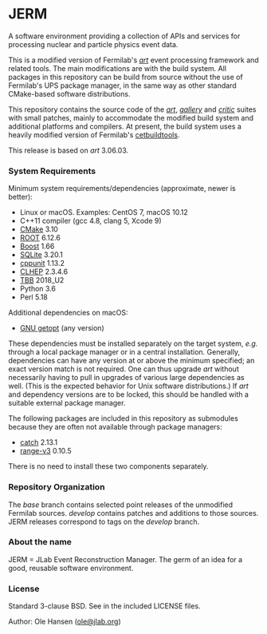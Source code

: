 # JERM

A software environment providing a collection of APIs and services for processing nuclear and particle physics event data.

This is a modified version of Fermilab's
[*art*](https://art.fnal.gov/) event processing framework and related
tools.  The main modifications are with the build system.  All
packages in this repository can be build from source without the use
of Fermilab's UPS package manager, in the same way as other standard
CMake-based software distributions.

This repository contains the source code of the
[*art*](https://cdcvs.fnal.gov/redmine/projects/art/wiki/Series_306/),
[*gallery*](https://cdcvs.fnal.gov/redmine/projects/gallery/wiki/Series_115/)
and [*critic*](https://cdcvs.fnal.gov/redmine/projects/critic/wiki/)
suites with small patches, mainly to accommodate the modified build
system and additional platforms and compilers. At present, the build
system uses a heavily modified version of Fermilab's
[cetbuildtools](https://cdcvs.fnal.gov/redmine/projects/cetbuildtools/wiki/).

This release is based on *art* 3.06.03.

### System Requirements

Minimum system requirements/dependencies (approximate, newer is better):

* Linux or macOS. Examples: CentOS 7, macOS 10.12
* C++11 compiler (gcc 4.8, clang 5, Xcode 9)
* [CMake](https://cmake.org/) 3.10
* [ROOT](https://root.cern/) 6.12.6
* [Boost](https://www.boost.org/) 1.66
* [SQLite](https://www.sqlite.org/) 3.20.1
* [cppunit](https://www.freedesktop.org/wiki/Software/cppunit/) 1.13.2
* [CLHEP](https://proj-clhep.web.cern.ch/proj-clhep/) 2.3.4.6
* [TBB](https://www.threadingbuildingblocks.org/) 2018_U2
* Python 3.6
* Perl 5.18

Additional dependencies on macOS:

* [GNU getopt](https://github.com/karelzak/util-linux/) (any version)

These dependencies must be installed separately on the target system, *e.g.* through a local package manager or in a central installation. Generally, dependencies can have any version at or above the minimum specified;  an exact version match is not required. One can thus upgrade *art* without necessarily having to pull in upgrades of various large dependencies as well. (This is the expected behavior for Unix software distributions.) If *art* and dependency versions are to be locked, this should be handled with a suitable external package manager.

The following packages are included in this repository as submodules because they are often not available through package managers:

* [catch](https://github.com/catchorg/Catch2/) 2.13.1
* [range-v3](https://github.com/ericniebler/range-v3/) 0.10.5

There is no need to install these two components separately.

### Repository Organization

The _base_ branch contains selected point releases of the unmodified Fermilab sources. _develop_ contains patches and additions to those sources. JERM releases correspond to tags on the _develop_ branch.

### About the name

JERM = JLab Event Reconstruction Manager. The germ of an idea for a good, reusable software environment.

### License

Standard 3-clause BSD. See in the included LICENSE files.

Author:  Ole Hansen (ole@jlab.org)
